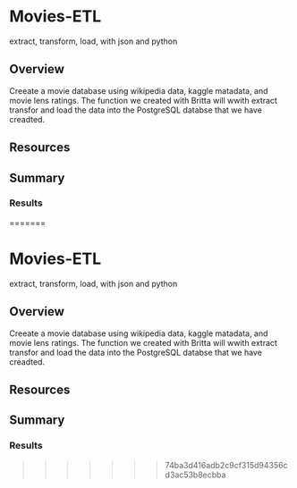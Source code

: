 
# Movies-ETL
extract, transform, load, with json and python 
## Overview

Creeate a movie database using wikipedia data, kaggle matadata, and movie lens ratings. The function we created with Britta will wwith extract transfor and load the data into the PostgreSQL databse that we have creadted. 

## Resources 

## Summary 

### Results
=======
# Movies-ETL
extract, transform, load, with json and python 
## Overview

Creeate a movie database using wikipedia data, kaggle matadata, and movie lens ratings. The function we created with Britta will wwith extract transfor and load the data into the PostgreSQL databse that we have creadted. 

## Resources 

## Summary 

### Results
>>>>>>> 74ba3d416adb2c9cf315d94356cd3ac53b8ecbba
